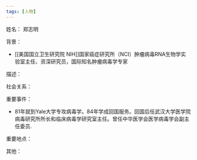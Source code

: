 ```yaml
---
tags: [人物]
---
```


姓名：
郑志明

背景：
- [[美国国立卫生研究院 NIH]]国家癌症研究所（NCI）肿瘤病毒RNA生物学实验室主任、资深研究员，国际知名肿瘤病毒学专家

描述：

社会关系：

重要事件：
- 81年就到Yale大学专攻病毒学。84年学成回国服务。回国后任武汉大学医学院病毒研究所所长和临床病毒学研究室主任。曾任中华医学会医学病毒学会副主任委员.

重要地点：

其他：
